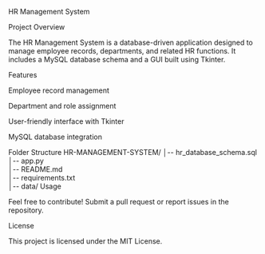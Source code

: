 HR Management System

Project Overview

The HR Management System is a database-driven application designed to manage employee records, departments, and related HR functions. It includes a MySQL database schema and a GUI built using Tkinter.

Features

Employee record management

Department and role assignment

User-friendly interface with Tkinter

MySQL database integration

Folder Structure
HR-MANAGEMENT-SYSTEM/
│-- hr_database_schema.sql   
│-- app.py                  
│-- README.md               
│-- requirements.txt        
│-- data/ 
Usage

Feel free to contribute! Submit a pull request or report issues in the repository.

License

This project is licensed under the MIT License.
